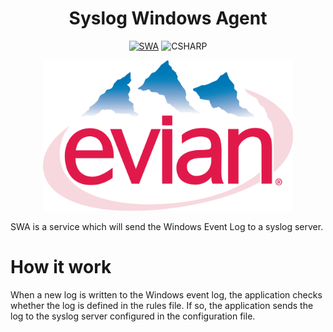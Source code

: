 <h1 align=center>Syslog Windows Agent</h1>

<p align=center>
  <a href="https://github.com/SA-EME/GitBenchmark"><img src="https://img.shields.io/badge/SWA.Core-0.1.1-%23f7df1e?style=for-the-badge" alt="SWA"/></a>
  <img src="https://img.shields.io/badge/LANGUAGE-CSHARP-ad2828?style=for-the-badge" alt="CSHARP"/>
</p>

<p align=center>
<img style="width: 400px" src="https://github.com/SA-EME/.github/blob/main/assets/img/evian.png" />
</p>

SWA is a service which will send the Windows Event Log to a syslog server.

# How it work
When a new log is written to the Windows event log, the application checks whether the log is defined in the rules file. If so, the application sends the log to the syslog server configured in the configuration file.